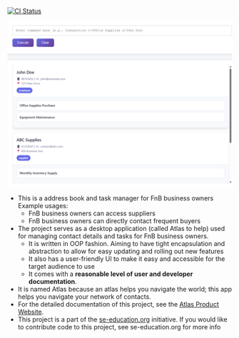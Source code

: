 [![CI Status](https://github.com/se-edu/addressbook-level3/workflows/Java%20CI/badge.svg)](https://github.com/se-edu/addressbook-level3/actions)

![Ui](docs/images/Ui.png)

* This is a address book and task manager for FnB business owners<br>
  Example usages:
  * FnB business owners can access suppliers
  * FnB business owners can directly contact frequent buyers
* The project serves as a desktop application (called Atlas to help) used for managing contact details and tasks for FnB business owners.
  * It is written in OOP fashion. Aiming to have tight encapsulation and abstraction to allow for easy updating and rolling out new features
  * It also has a user-friendly UI to make it easy and accessible for the target audience to use
  * It comes with a **reasonable level of user and developer documentation**.
* It is named Atlas because an atlas helps you navigate the world; this app helps you navigate your network of contacts.
* For the detailed documentation of this project, see the [Atlas Product Website](https://ay2526s1-cs2103t-w13-3.github.io/tp/).
* This project is a part of the [se-education.org](https://se-education.org/#contributing-to-se-edu) initiative. If you would like to contribute code to this project, see se-education.org for more info
